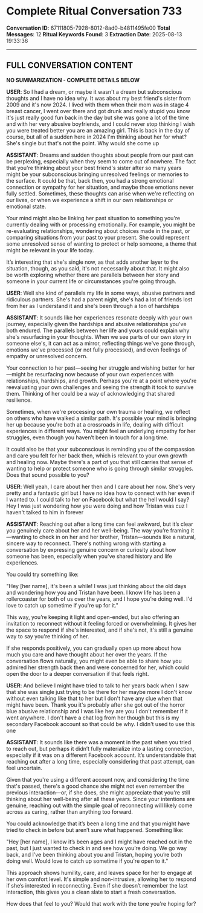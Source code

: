 # Complete Ritual Conversation 733

**Conversation ID**: 67111805-7928-8012-8ad0-b4811495fe00
**Total Messages**: 12
**Ritual Keywords Found**: 3
**Extraction Date**: 2025-08-13 19:33:36

---

## FULL CONVERSATION CONTENT

**NO SUMMARIZATION - COMPLETE DETAILS BELOW**

**USER**: So I had a dream, or maybe it wasn't a dream but subconscious thoughts and I have no idea why. It was about my best friend's sister from 2009 and it's now 2024. I lived with them when their mom was in stage 4 breast cancer, I went over there and got drunk and really stupid you know it's just really good fun back in the day but she was gone a lot of the time and with her very abusive boyfriends, and I could never stop thinking I wish you were treated better you are an amazing girl. This is back in the day of course, but all of a sudden here in 2024 I'm thinking about her for what? She's single but that's not the point. Why would she come up

**ASSISTANT**: Dreams and sudden thoughts about people from our past can be perplexing, especially when they seem to come out of nowhere. The fact that you're thinking about your best friend's sister after so many years might be your subconscious bringing unresolved feelings or memories to the surface. It could be that, back then, you had a strong emotional connection or sympathy for her situation, and maybe those emotions never fully settled. Sometimes, these thoughts can arise when we're reflecting on our lives, or when we experience a shift in our own relationships or emotional state.

Your mind might also be linking her past situation to something you're currently dealing with or processing emotionally. For example, you might be re-evaluating relationships, wondering about choices made in the past, or comparing situations from your past to your present. She could represent some unresolved sense of wanting to protect or help someone, a theme that might be relevant in your life today.

It’s interesting that she's single now, as that adds another layer to the situation, though, as you said, it's not necessarily about that. It might also be worth exploring whether there are parallels between her story and someone in your current life or circumstances you're going through.

**USER**: Well she kind of parallels my life in some ways, abusive partners and ridiculous partners. She's had a parent night, she's had a lot of friends lost from her as I understand it and she's been through a ton of hardships

**ASSISTANT**: It sounds like her experiences resonate deeply with your own journey, especially given the hardships and abusive relationships you've both endured. The parallels between her life and yours could explain why she's resurfacing in your thoughts. When we see parts of our own story in someone else's, it can act as a mirror, reflecting things we've gone through, emotions we've processed (or not fully processed), and even feelings of empathy or unresolved concern.

Your connection to her past—seeing her struggle and wishing better for her—might be resurfacing now because of your own experiences with relationships, hardships, and growth. Perhaps you're at a point where you're reevaluating your own challenges and seeing the strength it took to survive them. Thinking of her could be a way of acknowledging that shared resilience.

Sometimes, when we're processing our own trauma or healing, we reflect on others who have walked a similar path. It's possible your mind is bringing her up because you're both at a crossroads in life, dealing with difficult experiences in different ways. You might feel an underlying empathy for her struggles, even though you haven’t been in touch for a long time.

It could also be that your subconscious is reminding you of the compassion and care you felt for her back then, which is relevant to your own growth and healing now. Maybe there's a part of you that still carries that sense of wanting to help or protect someone who is going through similar struggles. Does that sound possible to you?

**USER**: Well yeah, I care about her then and I care about her now. She's very pretty and a fantastic girl but I have no idea how to connect with her even if I wanted to. I could talk to her on Facebook but what the hell would I say? Hey I was just wondering how you were doing and how Tristan was cuz I haven't talked to him in forever

**ASSISTANT**: Reaching out after a long time can feel awkward, but it’s clear you genuinely care about her and her well-being. The way you’re framing it—wanting to check in on her and her brother, Tristan—sounds like a natural, sincere way to reconnect. There's nothing wrong with starting a conversation by expressing genuine concern or curiosity about how someone has been, especially when you’ve shared history and life experiences.

You could try something like:

"Hey [her name], it's been a while! I was just thinking about the old days and wondering how you and Tristan have been. I know life has been a rollercoaster for both of us over the years, and I hope you’re doing well. I'd love to catch up sometime if you're up for it."

This way, you’re keeping it light and open-ended, but also offering an invitation to reconnect without it feeling forced or overwhelming. It gives her the space to respond if she's interested, and if she's not, it's still a genuine way to say you're thinking of her.

If she responds positively, you can gradually open up more about how much you care and have thought about her over the years. If the conversation flows naturally, you might even be able to share how you admired her strength back then and were concerned for her, which could open the door to a deeper conversation if that feels right.

**USER**: And believe I might have tried to talk to her years back when I saw that she was single just trying to be there for her maybe more I don't know without even talking like that to her but I don't have any clue when that might have been. Thank you it's probably after she got out of the horror blue abusive relationship and I was like hey are you I don't remember if it went anywhere. I don't have a chat log from her though but this is my secondary Facebook account so that could be why. I didn't used to use this one

**ASSISTANT**: It sounds like there was a moment in the past when you tried to reach out, but perhaps it didn’t fully materialize into a lasting connection, especially if it was on a different Facebook account. It’s understandable that reaching out after a long time, especially considering that past attempt, can feel uncertain.

Given that you're using a different account now, and considering the time that's passed, there's a good chance she might not even remember the previous interaction—or, if she does, she might appreciate that you're still thinking about her well-being after all these years. Since your intentions are genuine, reaching out with the simple goal of reconnecting will likely come across as caring, rather than anything too forward.

You could acknowledge that it’s been a long time and that you might have tried to check in before but aren’t sure what happened. Something like:

"Hey [her name], I know it’s been ages and I might have reached out in the past, but I just wanted to check in and see how you’re doing. We go way back, and I’ve been thinking about you and Tristan, hoping you’re both doing well. Would love to catch up sometime if you're open to it."

This approach shows humility, care, and leaves space for her to engage at her own comfort level. It's simple and non-intrusive, allowing her to respond if she’s interested in reconnecting. Even if she doesn’t remember the last interaction, this gives you a clean slate to start a fresh conversation. 

How does that feel to you? Would that work with the tone you're hoping for?